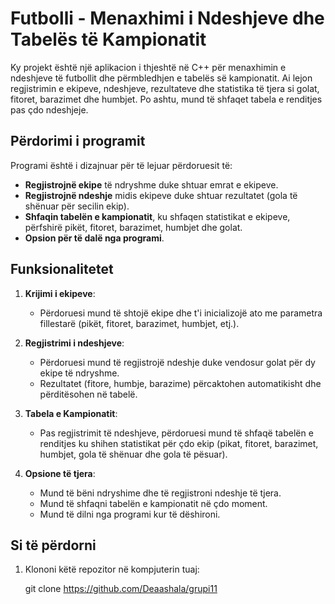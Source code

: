 # Futbolli - Menaxhimi i Ndeshjeve dhe Tabelës të Kampionatit

Ky projekt është një aplikacion i thjeshtë në C++ për menaxhimin e ndeshjeve të futbollit dhe përmbledhjen e tabelës së kampionatit. Ai lejon regjistrimin e ekipeve, ndeshjeve, rezultateve dhe statistika të tjera si golat, fitoret, barazimet dhe humbjet. Po ashtu, mund të shfaqet tabela e renditjes pas çdo ndeshjeje.

## Përdorimi i programit

Programi është i dizajnuar për të lejuar përdoruesit të:

- **Regjistrojnë ekipe** të ndryshme duke shtuar emrat e ekipeve.
- **Regjistrojnë ndeshje** midis ekipeve duke shtuar rezultatet (gola të shënuar për secilin ekip).
- **Shfaqin tabelën e kampionatit**, ku shfaqen statistikat e ekipeve, përfshirë pikët, fitoret, barazimet, humbjet dhe golat.
- **Opsion për të dalë nga programi**.

## Funksionalitetet

1. **Krijimi i ekipeve**:
   - Përdoruesi mund të shtojë ekipe dhe t'i inicializojë ato me parametra fillestarë (pikët, fitoret, barazimet, humbjet, etj.).

2. **Regjistrimi i ndeshjeve**:
   - Përdoruesi mund të regjistrojë ndeshje duke vendosur golat për dy ekipe të ndryshme.
   - Rezultatet (fitore, humbje, barazime) përcaktohen automatikisht dhe përditësohen në tabelë.

3. **Tabela e Kampionatit**:
   - Pas regjistrimit të ndeshjeve, përdoruesi mund të shfaqë tabelën e renditjes ku shihen statistikat për çdo ekip (pikat, fitoret, barazimet, humbjet, gola të shënuar dhe gola të pësuar).

4. **Opsione të tjera**:
   - Mund të bëni ndryshime dhe të regjistroni ndeshje të tjera.
   - Mund të shfaqni tabelën e kampionatit në çdo moment.
   - Mund të dilni nga programi kur të dëshironi.

## Si të përdorni

1. Klononi këtë repozitor në kompjuterin tuaj:

   git clone https://github.com/Deaashala/grupi11
